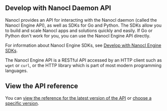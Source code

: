 ## Develop with Nanocl Daemon API

Nanocl provides an API for interacting with the Nanocl daemon (called the Nanocl
Engine API), as well as SDKs for Go and Python. The SDKs allow you to build and
scale Nanocl apps and solutions quickly and easily. If Go or Python don't work
for you, you can use the Nanocl Engine API directly.

For information about Nanocl Engine SDKs, see [Develop with Nanocl Engine SDKs](/engine/api/sdk/).

The Nanocl Engine API is a RESTful API accessed by an HTTP client such as `wget` or
`curl`, or the HTTP library which is part of most modern programming languages.

## View the API reference

You can
[view the reference for the latest version of the API](/engine/api/latest/)
or [choose a specific version](/engine/api/version-history/).

